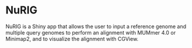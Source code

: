 # NuRIG

NuRIG is a Shiny app that allows the user to input a reference genome and multiple query genomes to perform an alignment with MUMmer 4.0 or Minimap2, and to visualize the alignment with CGView.